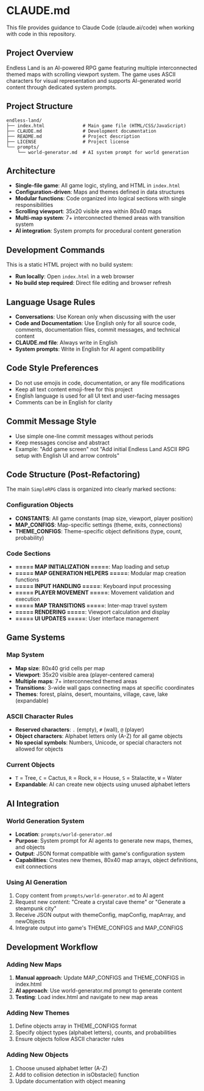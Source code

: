 # CLAUDE.md

This file provides guidance to Claude Code (claude.ai/code) when working with code in this repository.

## Project Overview
Endless Land is an AI-powered RPG game featuring multiple interconnected themed maps with scrolling viewport system. The game uses ASCII characters for visual representation and supports AI-generated world content through dedicated system prompts.

## Project Structure
```
endless-land/
├── index.html              # Main game file (HTML/CSS/JavaScript)
├── CLAUDE.md               # Development documentation
├── README.md               # Project description
├── LICENSE                 # Project license
└── prompts/
    └── world-generator.md  # AI system prompt for world generation
```

## Architecture
- **Single-file game**: All game logic, styling, and HTML in `index.html`
- **Configuration-driven**: Maps and themes defined in data structures
- **Modular functions**: Code organized into logical sections with single responsibilities
- **Scrolling viewport**: 35x20 visible area within 80x40 maps
- **Multi-map system**: 7+ interconnected themed areas with transition system
- **AI integration**: System prompts for procedural content generation

## Development Commands
This is a static HTML project with no build system:
- **Run locally**: Open `index.html` in a web browser
- **No build step required**: Direct file editing and browser refresh

## Language Usage Rules
- **Conversations**: Use Korean only when discussing with the user
- **Code and Documentation**: Use English only for all source code, comments, documentation files, commit messages, and technical content
- **CLAUDE.md file**: Always write in English
- **System prompts**: Write in English for AI agent compatibility

## Code Style Preferences
- Do not use emojis in code, documentation, or any file modifications
- Keep all text content emoji-free for this project
- English language is used for all UI text and user-facing messages
- Comments can be in English for clarity

## Commit Message Style
- Use simple one-line commit messages without periods
- Keep messages concise and abstract
- Example: "Add game screen" not "Add initial Endless Land ASCII RPG setup with English UI and arrow controls"

## Code Structure (Post-Refactoring)
The main `SimpleRPG` class is organized into clearly marked sections:

### Configuration Objects
- **CONSTANTS**: All game constants (map size, viewport, player position)
- **MAP_CONFIGS**: Map-specific settings (theme, exits, connections)
- **THEME_CONFIGS**: Theme-specific object definitions (type, count, probability)

### Code Sections
- **===== MAP INITIALIZATION =====**: Map loading and setup
- **===== MAP GENERATION HELPERS =====**: Modular map creation functions
- **===== INPUT HANDLING =====**: Keyboard input processing
- **===== PLAYER MOVEMENT =====**: Movement validation and execution
- **===== MAP TRANSITIONS =====**: Inter-map travel system
- **===== RENDERING =====**: Viewport calculation and display
- **===== UI UPDATES =====**: User interface management

## Game Systems

### Map System
- **Map size**: 80x40 grid cells per map
- **Viewport**: 35x20 visible area (player-centered camera)
- **Multiple maps**: 7+ interconnected themed areas
- **Transitions**: 3-wide wall gaps connecting maps at specific coordinates
- **Themes**: forest, plains, desert, mountains, village, cave, lake (expandable)

### ASCII Character Rules
- **Reserved characters**: `.` (empty), `#` (wall), `@` (player)
- **Object characters**: Alphabet letters only (A-Z) for all game objects
- **No special symbols**: Numbers, Unicode, or special characters not allowed for objects

### Current Objects
- `T` = Tree, `C` = Cactus, `R` = Rock, `H` = House, `S` = Stalactite, `W` = Water
- **Expandable**: AI can create new objects using unused alphabet letters

## AI Integration

### World Generation System
- **Location**: `prompts/world-generator.md`
- **Purpose**: System prompt for AI agents to generate new maps, themes, and objects
- **Output**: JSON format compatible with game's configuration system
- **Capabilities**: Creates new themes, 80x40 map arrays, object definitions, exit connections

### Using AI Generation
1. Copy content from `prompts/world-generator.md` to AI agent
2. Request new content: "Create a crystal cave theme" or "Generate a steampunk city"
3. Receive JSON output with themeConfig, mapConfig, mapArray, and newObjects
4. Integrate output into game's THEME_CONFIGS and MAP_CONFIGS

## Development Workflow

### Adding New Maps
1. **Manual approach**: Update MAP_CONFIGS and THEME_CONFIGS in index.html
2. **AI approach**: Use world-generator.md prompt to generate content
3. **Testing**: Load index.html and navigate to new map areas

### Adding New Themes
1. Define objects array in THEME_CONFIGS format
2. Specify object types (alphabet letters), counts, and probabilities
3. Ensure objects follow ASCII character rules

### Adding New Objects
1. Choose unused alphabet letter (A-Z)
2. Add to collision detection in isObstacle() function
3. Update documentation with object meaning
